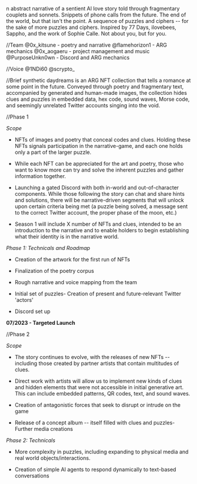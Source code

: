 n abstract narrative of a sentient AI love story told through fragmentary couplets and sonnets. Snippets of phone calls from the future. The end of the world, but that isn't the point. A sequence of puzzles and ciphers -- for the sake of more puzzles and ciphers. Inspired by 77 Days, ilovebees, Sappho, and the work of Sophie Calle. Not about you, but for you.


//Team
@0x_kitsune - poetry and narrative
@flamehorizon1 - ARG mechanics
@0x_aogaeru - project management and music
@PurposeUnkn0wn - Discord and ARG mechanics



//Voice
@1NDi60
@scrypto_

//Brief
synthetic daydreams is an ARG NFT collection that tells a romance at some point in the future. Conveyed through poetry and fragmentary text, accompanied by generated and human-made images, the collection hides clues and puzzles in embedded data, hex code, sound waves, Morse code, and seemingly unrelated Twitter accounts singing into the void. 

//Phase 1

*Scope*
- NFTs of images and poetry that conceal codes and clues. Holding these NFTs signals participation in the narrative-game, and each one holds only a part of the larger puzzle. 

- While each NFT can be appreciated for the art and poetry, those who want to know more can try and solve the inherent puzzles and gather information together.

- Launching a gated Discord with both in-world and out-of-character components. While those following the story can chat and share hints and solutions, there will be narrative-driven segments that will unlock upon certain criteria being met (a puzzle being solved, a message sent to the correct Twitter account, the proper phase of the moon, etc.)

- Season 1 will include X number of NFTs and clues, intended to be an introduction to the narrative and to enable holders to begin establishing what their identity is in the narrative world.

*Phase 1: Technicals and Roadmap*

- Creation of the artwork for the first run of NFTs

- Finalization of the poetry corpus

- Rough narrative and voice mapping from the team

- Initial set of puzzles- Creation of present and future-relevant Twitter 'actors'

- Discord set up


**07/2023 - Targeted Launch**

//Phase 2

*Scope*

- The story continues to evolve, with the releases of new NFTs -- including those created by partner artists that contain multitudes of clues.

- Direct work with artists will allow us to implement new kinds of clues and hidden elements that were not accessible in initial generative art. This can include embedded patterns, QR codes, text, and sound waves.

- Creation of antagonistic forces that seek to disrupt or intrude on the game

- Release of a concept album -- itself filled with clues and puzzles- Further media creations

*Phase 2: Technicals*

- More complexity in puzzles, including expanding to physical media and real world objects/interactions.

- Creation of simple AI agents to respond dynamically to text-based conversations 